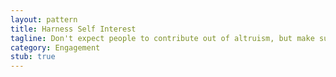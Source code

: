 ```yaml
---
layout: pattern
title: Harness Self Interest
tagline: Don't expect people to contribute out of altruism, but make sure they have a real reason to do so.
category: Engagement
stub: true
---
```

